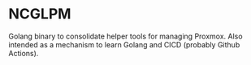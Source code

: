 # NCGLPM
Golang binary to consolidate helper tools for managing Proxmox. Also intended as a mechanism to learn Golang and CICD (probably Github Actions).
